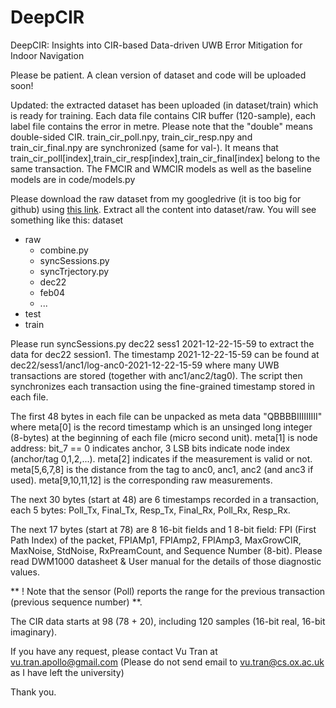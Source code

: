 # DeepCIR
DeepCIR: Insights into CIR-based Data-driven UWB Error Mitigation for Indoor Navigation

Please be patient. A clean version of dataset and code will be uploaded soon!

Updated: the extracted dataset has been uploaded (in dataset/train) which is ready for training. Each data file contains CIR buffer (120-sample), each label file contains the error in metre. Please note that the "double" means double-sided CIR. train_cir_poll.npy, train_cir_resp.npy and train_cir_final.npy are synchronized (same for val-). It means that train_cir_poll[index],train_cir_resp[index],train_cir_final[index] belong to the same transaction. The FMCIR and WMCIR models as well as the baseline models are in code/models.py

Please download the raw dataset from my googledrive (it is too big for github) using [this link](https://drive.google.com/file/d/1YCYWVyXA_92Huwdrvyt7Udk4TJyofzZW/view?usp=sharing). Extract all the content into dataset/raw. You will see something like this:
dataset
  + raw
    + combine.py
    + syncSessions.py
    + syncTrjectory.py
    + dec22
    + feb04
    + ...
  + test
  + train

Please run syncSessions.py dec22 sess1 2021-12-22-15-59 to extract the data for dec22 session1. The timestamp 2021-12-22-15-59 can be found at dec22/sess1/anc1/log-anc0-2021-12-22-15-59 where many UWB transactions are stored (together with anc1/anc2/tag0). The script then synchronizes each transaction using the fine-grained timestamp stored in each file.

The first 48 bytes in each file can be unpacked as meta data "QBBBBIIIIIIIII" where meta[0] is the record timestamp which is an unsinged long integer (8-bytes) at the beginning of each file (micro second unit). meta[1] is node address: bit_7 == 0 indicates anchor, 3 LSB bits indicate node index (anchor/tag 0,1,2,...). meta[2] indicates if the measurement is valid or not. meta[5,6,7,8] is the distance from the tag to anc0, anc1, anc2 (and anc3 if used). meta[9,10,11,12] is the corresponding raw measurements.

The next 30 bytes (start at 48) are 6 timestamps recorded in a transaction, each 5 bytes: Poll_Tx, Final_Tx, Resp_Tx, Final_Rx, Poll_Rx, Resp_Rx.

The next 17 bytes (start at 78) are 8 16-bit fields and 1 8-bit field: FPI (First Path Index) of the packet, FPIAMp1, FPIAmp2, FPIAmp3, MaxGrowCIR, MaxNoise, StdNoise, RxPreamCount, and Sequence Number (8-bit). Please read DWM1000 datasheet & User manual for the details of those diagnostic values.

** ! Note that the sensor (Poll) reports the range for the previous transaction (previous sequence number) **.

The CIR data starts at 98 (78 + 20), including 120 samples (16-bit real, 16-bit imaginary).

If you have any request, please contact Vu Tran at vu.tran.apollo@gmail.com (Please do not send email to vu.tran@cs.ox.ac.uk as I have left the university) 

Thank you.
